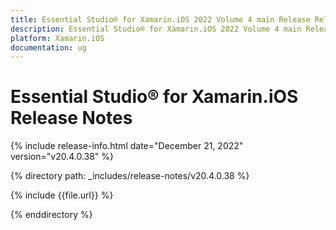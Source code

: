 ```yaml
---
title: Essential Studio® for Xamarin.iOS 2022 Volume 4 main Release Release Notes  
description: Essential Studio® for Xamarin.iOS 2022 Volume 4 main Release Release Notes  
platform: Xamarin.iOS
documentation: ug
---
```


# Essential Studio® for Xamarin.iOS  Release Notes  

{% include release-info.html date="December 21, 2022"  version="v20.4.0.38" %} 

{% directory path: _includes/release-notes/v20.4.0.38 %}

{% include {{file.url}} %}

{% enddirectory %}



